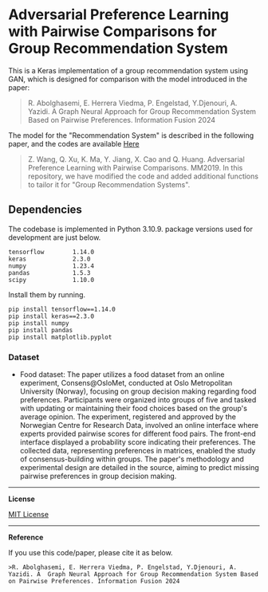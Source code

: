 
# Adversarial Preference Learning with Pairwise Comparisons for Group Recommendation System
This is a Keras implementation of a group recommendation system using GAN, which is designed for comparison with the model introduced in the paper:
>R. Abolghasemi, E. Herrera Viedma, P. Engelstad, Y.Djenouri, A. Yazidi. A  Graph Neural Approach for Group Recommendation System Based on Pairwise Preferences. Information Fusion 2024

The model for the "Recommendation System" is described in the following paper, and the codes are available [Here](https://github.com/wang22ti/Adversarial-Preference-Learning-with-Pairwise-Comparisons)

>Z. Wang, Q. Xu, K. Ma, Y. Jiang, X. Cao and Q. Huang. Adversarial Preference Learning with Pairwise Comparisons. MM2019.
In this repository, we have modified the code and added additional functions to tailor it for "Group Recommendation Systems".

## Dependencies
The codebase is implemented in Python 3.10.9. package versions used for development are just below.
```
tensorflow        1.14.0
keras             2.3.0
numpy             1.23.4
pandas            1.5.3
scipy             1.10.0
```

 Install them by running.
```
pip install tensorflow==1.14.0
pip install keras==2.3.0
pip install numpy
pip install pandas
pip install matplotlib.pyplot
```
### Dataset
* Food dataset: The paper utilizes a food dataset from an online experiment, Consens@OsloMet, conducted at Oslo Metropolitan University (Norway), focusing on group decision making regarding food preferences. Participants were organized into groups of five and tasked with updating or maintaining their food choices based on the group's average opinion. The experiment, registered and approved by the Norwegian Centre for Research Data, involved an online interface where experts provided pairwise scores for different food pairs. The front-end interface displayed a probability score indicating their preferences. The collected data, representing preferences in matrices, enabled the study of consensus-building within groups. The paper's methodology and experimental design are detailed in the source, aiming to predict missing pairwise preferences in group decision making.

----------------------------------------------------------------------

**License**

[MIT License](https://github.com/RozaAbolghasemi/GRS_Personality_PairwiseComparison/blob/main/LICENSE)


----------------------------------------------------------------------

**Reference**

If you use this code/paper, please cite it as below.
```
>R. Abolghasemi, E. Herrera Viedma, P. Engelstad, Y.Djenouri, A. Yazidi. A  Graph Neural Approach for Group Recommendation System Based on Pairwise Preferences. Information Fusion 2024
```
